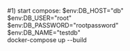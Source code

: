 #1) start compose: 
$env:DB_HOST="db"  
$env:DB_USER="root"  
$env:DB_PASSWORD="rootpassword"  
$env:DB_NAME="testdb"  
docker-compose up --build
